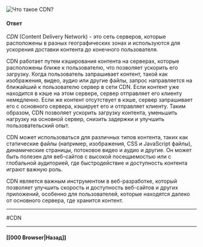 ![Что такое CDN?](https://youtu.be/ngyOYuTrUk8?t=152)

#### Ответ

*CDN* (Content Delivery Network) - это сеть серверов, которые расположены в разных географических зонах и используются для ускорения доставки контента до конечного пользователя.

CDN работает путем кэширования контента на серверах, которые расположены ближе к пользователю, что позволяет ускорить его загрузку. Когда пользователь запрашивает контент, такой как изображения, видео, аудио или другие файлы, запрос направляется на ближайший к пользователю сервер в сети CDN. Если контент уже находится в кэше на этом сервере, сервер отправляет его клиенту немедленно. Если же контент отсутствует в кэше, сервер запрашивает его с основного сервера, кэширует его и отправляет клиенту. Таким образом, CDN позволяет ускорить загрузку контента, уменьшить нагрузку на основной сервер, снизить задержки и улучшить пользовательский опыт.

CDN может использоваться для различных типов контента, таких как статические файлы (например, изображения, CSS и JavaScript файлы), динамические страницы, потоковое видео и аудио и другие. Он может быть полезен для веб-сайтов с высокой посещаемостью или с глобальной аудиторией, где быстродействие и доступность контента играют важную роль.

CDN является важным инструментом в веб-разработке, который позволяет улучшить скорость и доступность веб-сайтов и других приложений, особенно для пользователей, которые находятся далеко от основного сервера, где хранится контент.

___
#CDN 

___

#### [[000 Browser|Назад]]